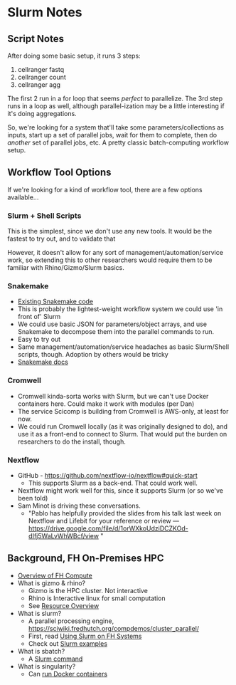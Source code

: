 # Slurm Notes

## Script Notes

After doing some basic setup, it runs 3 steps:

1. cellranger fastq
2. cellranger count 
3. cellranger agg

The first 2 run in a for loop that seems *perfect* to parallelize. The 3rd step runs in a loop as well, although parallel-ization may be a little interesting if it's doing aggregations.

So, we're looking for a system that'll take some parameters/collections as inputs, start up a set of parallel jobs, wait for them to complete, then do *another* set of parallel jobs, etc. A pretty classic batch-computing workflow setup.



## Workflow Tool Options

If we're looking for a kind of workflow tool, there are a few options available...

### Slurm + Shell Scripts

This is the simplest, since we don't use any new tools. It would be the fastest to try out, and to validate that

However, it doesn't allow for any sort of management/automation/service work, so extending this to other researchers would require them to be familiar with Rhino/Gizmo/Slurm basics. 


### Snakemake

* [Existing Snakemake code](https://bitbucket.org/robert_amezquita/seqsnake/src)
* This is probably the lightest-weight workflow system we could use 'in front of' Slurm
* We could use basic JSON for parameters/object arrays, and use Snakemake to decompose them into the parallel commands to run. 
* Easy to try out
* Same management/automation/service headaches as basic Slurm/Shell scripts, though. Adoption by others would be tricky
* [Snakemake docs](https://snakemake.readthedocs.io/en/stable/)


### Cromwell

* Cromwell kinda-sorta works with Slurm, but we can't use Docker containers here. Could make it work with modules (per Dan)
* The service Scicomp is building from Cromwell is AWS-only, at least for now. 
* We could run Cromwell locally (as it was originally designed to do), and use it as a front-end to connect to Slurm. That would put the burden on researchers to do the install, though.


### Nextflow

* GitHub - https://github.com/nextflow-io/nextflow#quick-start
   * This supports Slurm as a back-end. That could work well.
* Nextflow might work well for this, since it supports Slurm (or so we've been told)
* Sam Minot is driving these conversations.
   * "Pablo has helpfully provided the slides from his talk last week on Nextflow and Lifebit for your reference or review — https://drive.google.com/file/d/1orWXkoUdziDCZKOd-dIfj5WaLvWhWBcf/view "






## Background, FH On-Premises HPC

* [Overview of FH Compute](https://sciwiki.fredhutch.org/computing/comp_index/)
* What is gizmo & rhino?
   * Gizmo is the HPC cluster. Not interactive
   * Rhino is Interactive linux for small computation
   * See [Resource Overview](https://sciwiki.fredhutch.org/computing/resource_overview/)
* What is slurm?
   * A parallel processing engine, https://sciwiki.fredhutch.org/compdemos/cluster_parallel/
   * First, read [Using Slurm on FH Systems](https://sciwiki.fredhutch.org/computing/cluster_usingSlurm/)
   * Check out [Slurm examples](https://github.com/FredHutch/slurm-examples)
* What is sbatch?
   * A [Slurm command](https://sciwiki.fredhutch.org/computing/cluster_usingSlurm/)
* What is singularity?
   * Can [run Docker containers](https://sciwiki.fredhutch.org/compdemos/Singularity/)


